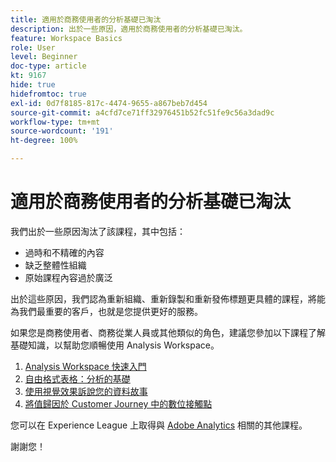 ```yaml
---
title: 適用於商務使用者的分析基礎已淘汰
description: 出於一些原因，適用於商務使用者的分析基礎已淘汰。
feature: Workspace Basics
role: User
level: Beginner
doc-type: article
kt: 9167
hide: true
hidefromtoc: true
exl-id: 0d7f8185-817c-4474-9655-a867beb7d454
source-git-commit: a4cfd7ce71ff32976451b52fc51fe9c56a3dad9c
workflow-type: tm+mt
source-wordcount: '191'
ht-degree: 100%

---
```


# 適用於商務使用者的分析基礎已淘汰

我們出於一些原因淘汰了該課程，其中包括：

* 過時和不精確的內容
* 缺乏整體性組織
* 原始課程內容過於廣泛

出於這些原因，我們認為重新組織、重新錄製和重新發佈標題更具體的課程，將能為我們最重要的客戶，也就是您提供更好的服務。

如果您是商務使用者、商務從業人員或其他類似的角色，建議您參加以下課程了解基礎知識，以幫助您順暢使用 Analysis Workspace。

1. [Analysis Workspace 快速入門](https://experienceleague.adobe.com/?recommended=Analytics-U-1-2020.1.workspace)
1. [自由格式表格：分析的基礎](https://experienceleague.adobe.com/?recommended=Analytics-U-1-2020.3)
1. [使用視覺效果訴說您的資料故事](https://experienceleague.adobe.com/?recommended=Analytics-U-1-2021.1.visualizations)
1. [將值歸因於 Customer Journey 中的數位接觸點](https://experienceleague.adobe.com/?recommended=Analytics-U-1-2020.2)

您可以在 Experience League 上取得與 [Adobe Analytics](https://experienceleague.adobe.com/?recommended=Analytics-U-1-2020.1.workspace) 相關的其他課程。

謝謝您！

